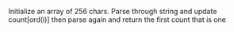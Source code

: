 Initialize an array of 256 chars. 
Parse through string and update count[ord(i)]
then parse again and return the first count that is one
